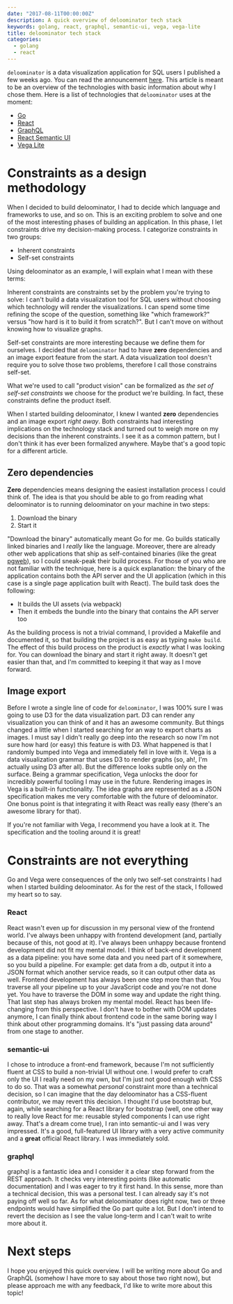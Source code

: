 ```yaml
---
date: "2017-08-11T00:00:00Z"
description: A quick overview of deloominator tech stack
keywords: golang, react, graphql, semantic-ui, vega, vega-lite
title: deloominator tech stack
categories:
  - golang
  - react
---
```


`deloominator` is a data visualization application for SQL users I published a
few weeks ago. You can read the announcement
[here](/deloominator-a-data-visualization-tool-for-sql-users). This article is
meant to be an overview of the technologies with basic information about why I
chose them. Here is a list of technologies that `deloominator` uses at the
moment:

- [Go](https://golang.org)
- [React](https://facebook.github.io/react)
- [GraphQL](http://graphql.org/)
- [React Semantic UI](https://react.semantic-ui.com/)
- [Vega Lite](https://vega.github.io/vega-lite-1/)

# Constraints as a design methodology

When I decided to build deloominator, I had to decide which language and
frameworks to use, and so on. This is an exciting problem to solve and one of
the most interesting phases of building an application. In this phase, I let
constraints drive my decision-making process. I categorize constraints in two
groups:

- Inherent constraints
- Self-set constraints

Using deloominator as an example, I will explain what I mean with these terms:

Inherent constraints are constraints set by the problem you're trying to solve:
I can't build a data visualization tool for SQL users without choosing which
technology will render the visualizations. I can spend some time refining the
scope of the question, something like "which framework?" versus "how hard is it
to build it from scratch?". But I can't move on without knowing how to visualize
graphs.

Self-set constraints are more interesting because we define them for ourselves.
I decided that `deloominator` had to have **zero** dependencies and an image
export feature from the start. A data visualization tool doesn't require you to
solve those two problems, therefore I call those constrains self-set.

What we're used to call "product vision" can be formalized as _the set of
self-set constraints_ we choose for the product we're building. In fact, these
constraints define the product itself.

When I started building deloominator, I knew I wanted **zero** dependencies and
an image export _right away_. Both constraints had interesting implications on
the technology stack and turned out to weigh more on my decisions than the
inherent constraints. I see it as a common pattern, but I don't think it has
ever been formalized anywhere. Maybe that's a good topic for a different
article.

## Zero dependencies

**Zero** dependencies means designing the easiest installation process I could
think of. The idea is that you should be able to go from reading what
deloominator is to running deloominator on your machine in two steps:

1. Download the binary
2. Start it

"Download the binary" automatically meant Go for me. Go builds statically linked
binaries and I _really_ like the language. Moreover, there are already other web
applications that ship as self-contained binaries (like the great
[pgweb](https://github.com/sosedoff/pgweb)), so I could sneak-peak their build
process. For those of you who are not familiar with the technique, here is a
quick explanation: the binary of the application contains both the API server
and the UI application (which in this case is a single page application built
with React). The build task does the following:

- It builds the UI assets (via webpack)
- Then it embeds the bundle into the binary that contains the API server too

As the building process is not a trivial command, I provided a Makefile and
documented it, so that building the project is as easy as typing `make build`.
The effect of this build process on the product is _exactly_ what I was looking
for. You can download the binary and start it right away. It doesn't get easier
than that, and I'm committed to keeping it that way as I move forward.

## Image export

Before I wrote a single line of code for `deloominator`, I was 100% sure I was
going to use D3 for the data visualization part. D3 can render any visualization
you can think of and it has an awesome community. But things changed a little
when I started searching for an way to export charts as images. I must say I
didn't really go deep into the research so now I'm not sure how hard (or easy)
this feature is with D3. What happened is that I randomly bumped into Vega and
immediately fell in love with it. Vega is a data visualization grammar that uses
D3 to render graphs (so, ah!, I'm actually using D3 after all). But the
difference looks subtle only on the surface. Being a grammar specification, Vega
unlocks the door for incredibly powerful tooling I may use in the future.
Rendering images in Vega is a built-in functionality. The idea graphs are
represented as a JSON specification makes me very comfortable with the future of
deloominator. One bonus point is that integrating it with React was really easy
(there's an awesome library for that).

If you're not familiar with Vega, I recommend you have a look at it. The
specification and the tooling around it is great!

# Constraints are not everything

Go and Vega were consequences of the only two self-set constraints I had when I
started building deloominator. As for the rest of the stack, I followed my heart
so to say.

### React

React wasn't even up for discussion in my personal view of the frontend world.
I've always been unhappy with frontend development (and, partially because of
this, not good at it). I've always been unhappy because frontend development did
not fit my mental model. I think of back-end development as a data pipeline: you
have some data and you need part of it somewhere, so you build a pipeline. For
example: get data from a db, output it into a JSON format which another service
reads, so it can output other data as well. Frontend development has always been
one step more than that. You traverse all your pipeline up to your JavaScript
code and you're not done yet. You have to traverse the DOM in some way and
update the right thing. That last step has always broken my mental model. React
has been life-changing from this perspective. I don't have to bother with DOM
updates anymore, I can finally think about frontend code in the same boring way
I think about other programming domains. It's "just passing data around" from
one stage to another.

### semantic-ui

I chose to introduce a front-end framework, because I'm not sufficiently fluent
at CSS to build a non-trivial UI without one. I would prefer to craft only the
UI I really need on my own, but I'm just not good enough with CSS to do so. That
was a somewhat _personal_ constraint more than a technical decision, so I can
imagine that the day deloominator has a CSS-fluent contributor, we may revert
this decision. I thought I'd use bootstrap but, again, while searching for a
React library for bootstrap (well, one other way to really love React for me:
reusable styled components I can use right away. That's a dream come true), I
ran into semantic-ui and I was very impressed. It's a good, full-featured UI
library with a very active community and a **great** official React library. I
was immediately sold.

### graphql

graphql is a fantastic idea and I consider it a clear step forward from the REST
approach. It checks very interesting points (like automatic documentation) and I
was eager to try it first hand. In this sense, more than a technical decision,
this was a personal test. I can already say it's not paying off well so far. As
for what deloominator does right now, two or three endpoints would have
simplified the Go part quite a lot. But I don't intend to revert the decision as
I see the value long-term and I can't wait to write more about it.

# Next steps

I hope you enjoyed this quick overview. I will be writing more about Go and
GraphQL (somehow I have more to say about those two right now), but please
approach me with any feedback, I'd like to write more about this topic!
